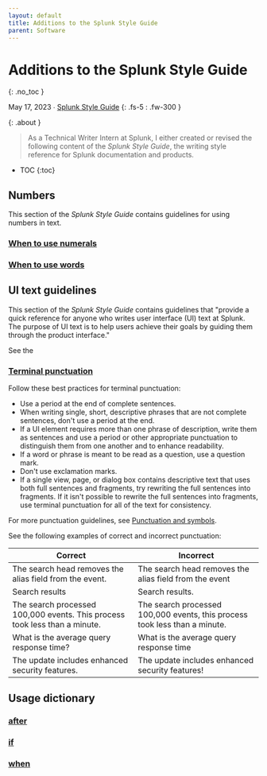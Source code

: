 ```yaml
---
layout: default
title: Additions to the Splunk Style Guide
parent: Software
---
```


# Additions to the Splunk Style Guide
{: .no_toc }

May 17, 2023 ∙ [Splunk Style Guide](https://docs.splunk.com/Documentation/StyleGuide/current/StyleGuide/Howtouse)
{: .fs-5 : .fw-300 }

{:  .about }
>As a Technical Writer Intern at Splunk, I either created or revised the following content of the _Splunk Style Guide_, the writing style reference for Splunk documentation and products.

- TOC
{:toc}

## Numbers

This section of the _Splunk Style Guide_ contains guidelines for using numbers in text.

### [When to use numerals]()

### [When to use words]()

## UI text guidelines

This section of the _Splunk Style Guide_ contains guidelines that "provide a quick reference for anyone who writes user interface (UI) text at Splunk. The purpose of UI text is to help users achieve their goals by guiding them through the product interface."

See the 

### [Terminal punctuation](https://docs.splunk.com/Documentation/StyleGuide/current/StyleGuide/UIGuidelines#Terminal_punctuation)

Follow these best practices for terminal punctuation:

*   Use a period at the end of complete sentences.
*   When writing single, short, descriptive phrases that are not complete sentences, don't use a period at the end.
*   If a UI element requires more than one phrase of description, write them as sentences and use a period or other appropriate punctuation to distinguish them from one another and to enhance readability.
*   If a word or phrase is meant to be read as a question, use a question mark.
*   Don't use exclamation marks.
*   If a single view, page, or dialog box contains descriptive text that uses both full sentences and fragments, try rewriting the full sentences into fragments. If it isn't possible to rewrite the full sentences into fragments, use terminal punctuation for all of the text for consistency.

For more punctuation guidelines, see [Punctuation and symbols](http://docs.splunk.com/Documentation/StyleGuide/current/StyleGuide/Showingsymbolsintext).

See the following examples of correct and incorrect punctuation:

| Correct | Incorrect |
| --- | --- |
| The search head removes the alias field from the event. | The search head removes the alias field from the event |
| Search results | Search results. |
| The search processed 100,000 events. This process took less than a minute. | The search processed 100,000 events, this process took less than a minute. |
| What is the average query response time? | What is the average query response time |
| The update includes enhanced security features. | The update includes enhanced security features! |

## Usage dictionary

### [after]()

### [if]()

### [when]()
